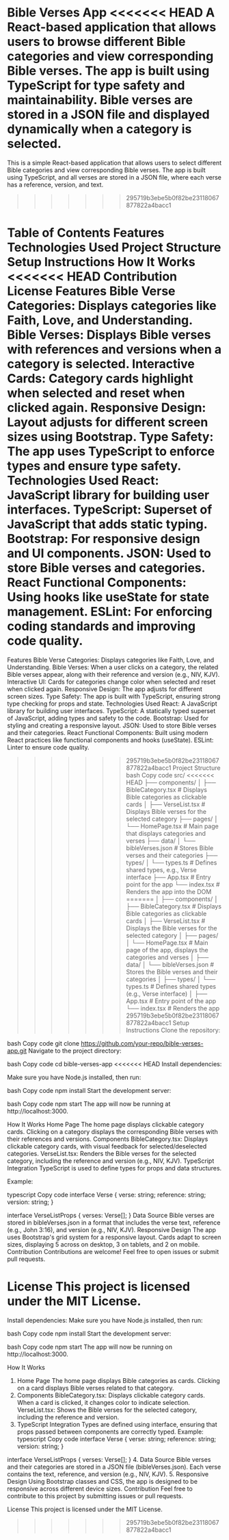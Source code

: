 Bible Verses App
<<<<<<< HEAD
A React-based application that allows users to browse different Bible categories and view corresponding Bible verses. The app is built using TypeScript for type safety and maintainability. Bible verses are stored in a JSON file and displayed dynamically when a category is selected.
=======
This is a simple React-based application that allows users to select different Bible categories and view corresponding Bible verses. The app is built using TypeScript, and all verses are stored in a JSON file, where each verse has a reference, version, and text.
>>>>>>> 295719b3ebe5b0f82be23118067877822a4bacc1

Table of Contents
Features
Technologies Used
Project Structure
Setup Instructions
How It Works
<<<<<<< HEAD
Contribution
License
Features
Bible Verse Categories: Displays categories like Faith, Love, and Understanding.
Bible Verses: Displays Bible verses with references and versions when a category is selected.
Interactive Cards: Category cards highlight when selected and reset when clicked again.
Responsive Design: Layout adjusts for different screen sizes using Bootstrap.
Type Safety: The app uses TypeScript to enforce types and ensure type safety.
Technologies Used
React: JavaScript library for building user interfaces.
TypeScript: Superset of JavaScript that adds static typing.
Bootstrap: For responsive design and UI components.
JSON: Used to store Bible verses and categories.
React Functional Components: Using hooks like useState for state management.
ESLint: For enforcing coding standards and improving code quality.
=======
Features
Bible Verse Categories: Displays categories like Faith, Love, and Understanding.
Bible Verses: When a user clicks on a category, the related Bible verses appear, along with their reference and version (e.g., NIV, KJV).
Interactive UI: Cards for categories change color when selected and reset when clicked again.
Responsive Design: The app adjusts for different screen sizes.
Type Safety: The app is built with TypeScript, ensuring strong type checking for props and state.
Technologies Used
React: A JavaScript library for building user interfaces.
TypeScript: A statically typed superset of JavaScript, adding types and safety to the code.
Bootstrap: Used for styling and creating a responsive layout.
JSON: Used to store Bible verses and their categories.
React Functional Components: Built using modern React practices like functional components and hooks (useState).
ESLint: Linter to ensure code quality.
>>>>>>> 295719b3ebe5b0f82be23118067877822a4bacc1
Project Structure
bash
Copy code
src/
<<<<<<< HEAD
├── components/
│   ├── BibleCategory.tsx        # Displays Bible categories as clickable cards
│   ├── VerseList.tsx            # Displays Bible verses for the selected category
├── pages/
│   └── HomePage.tsx             # Main page that displays categories and verses
├── data/
│   └── bibleVerses.json         # Stores Bible verses and their categories
├── types/
│   └── types.ts                 # Defines shared types, e.g., Verse interface
├── App.tsx                      # Entry point for the app
└── index.tsx                    # Renders the app into the DOM
=======
│
├── components/
│   ├── BibleCategory.tsx        # Displays Bible categories as clickable cards
│   ├── VerseList.tsx            # Displays the Bible verses for the selected category
│
├── pages/
│   └── HomePage.tsx             # Main page of the app, displays the categories and verses
│
├── data/
│   └── bibleVerses.json         # Stores the Bible verses and their categories
│
├── types/
│   └── types.ts                 # Defines shared types (e.g., Verse interface)
│
├── App.tsx                      # Entry point of the app
└── index.tsx                    # Renders the app
>>>>>>> 295719b3ebe5b0f82be23118067877822a4bacc1
Setup Instructions
Clone the repository:

bash
Copy code
git clone https://github.com/your-repo/bible-verses-app.git
Navigate to the project directory:

bash
Copy code
cd bible-verses-app
<<<<<<< HEAD
Install dependencies:

Make sure you have Node.js installed, then run:

bash
Copy code
npm install
Start the development server:

bash
Copy code
npm start
The app will now be running at http://localhost:3000.

How It Works
Home Page
The home page displays clickable category cards.
Clicking on a category displays the corresponding Bible verses with their references and versions.
Components
BibleCategory.tsx: Displays clickable category cards, with visual feedback for selected/deselected categories.
VerseList.tsx: Renders the Bible verses for the selected category, including the reference and version (e.g., NIV, KJV).
TypeScript Integration
TypeScript is used to define types for props and data structures.

Example:

typescript
Copy code
interface Verse {
  verse: string;
  reference: string;
  version: string;
}

interface VerseListProps {
  verses: Verse[];
}
Data Source
Bible verses are stored in bibleVerses.json in a format that includes the verse text, reference (e.g., John 3:16), and version (e.g., NIV, KJV).
Responsive Design
The app uses Bootstrap's grid system for a responsive layout.
Cards adapt to screen sizes, displaying 5 across on desktop, 3 on tablets, and 2 on mobile.
Contribution
Contributions are welcome! Feel free to open issues or submit pull requests.

License
This project is licensed under the MIT License.
=======
Install dependencies: Make sure you have Node.js installed, then run:

bash
Copy code
npm install
Start the development server:

bash
Copy code
npm start
The app will now be running on http://localhost:3000.

How It Works
1. Home Page
The home page displays Bible categories as cards.
Clicking on a card displays Bible verses related to that category.
2. Components
BibleCategory.tsx: Displays clickable category cards. When a card is clicked, it changes color to indicate selection.
VerseList.tsx: Shows the Bible verses for the selected category, including the reference and version.
3. TypeScript Integration
Types are defined using interface, ensuring that props passed between components are correctly typed.
Example:
typescript
Copy code
interface Verse {
  verse: string;
  reference: string;
  version: string;
}

interface VerseListProps {
  verses: Verse[];
}
4. Data Source
Bible verses and their categories are stored in a JSON file (bibleVerses.json).
Each verse contains the text, reference, and version (e.g., NIV, KJV).
5. Responsive Design
Using Bootstrap classes and CSS, the app is designed to be responsive across different device sizes.
Contribution
Feel free to contribute to this project by submitting issues or pull requests.

License
This project is licensed under the MIT License.
>>>>>>> 295719b3ebe5b0f82be23118067877822a4bacc1
